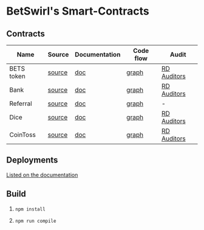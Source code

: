 # BetSwirl's Smart-Contracts

## Contracts

| Name       | Source                                   | Documentation              | Code flow                       | Audit                                                                                 |
| ---------- | ---------------------------------------- | -------------------------- | ------------------------------- | ------------------------------------------------------------------------------------- |
| BETS token | [source](./contracts/BetsToken.sol)      | [doc](./docs/BetsToken.md) | [graph](./graphs/BetsToken.svg) | [RD Auditors](./audits/BetSwirl-Token_Smart_Contract_Security_Report_03.03.22.pdf)    |
| Bank       | [source](./contracts/bank/Bank.sol)      | [doc](./docs/Bank.md)      | [graph](./graphs/Bank.svg)      | [RD Auditors](./audits/BetSwirl-Bank_Smart_Contract_Security_Report_03.03.22.pdf)     |
| Referral   | [source](./contracts/bank/Referral.sol)  | [doc](./docs/Referral.md)  | [graph](./graphs/Referral.svg)  | -                                                                                     |
| Dice       | [source](./contracts/games/Dice.sol)     | [doc](./docs/Dice.md)      | [graph](./graphs/Dice.svg)      | [RD Auditors](./audits/BetSwirl-Dice_Smart_Contract_Security_Report_03.03.22.pdf)     |
| CoinToss   | [source](./contracts/games/CoinToss.sol) | [doc](./docs/CoinToss.md)  | [graph](./graphs/CoinToss.svg)  | [RD Auditors](./audits/BetSwirl-CoinToss_Smart_Contract_Security_Report_03.03.22.pdf) |

## Deployments

[Listed on the documentation](https://documentation.betswirl.com/ecosystem/contracts)

## Build

1) `npm install`

2) `npm run compile`
